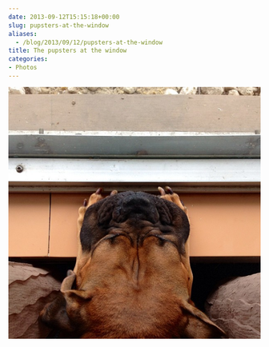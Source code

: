 ```yaml
---
date: 2013-09-12T15:15:18+00:00
slug: pupsters-at-the-window
aliases:
  - /blog/2013/09/12/pupsters-at-the-window
title: The pupsters at the window
categories:
- Photos
---
```


![The pupsters at the window.](July_04__2013_at_1134AM_-_The_pupsters_at_the_window__nofilter.jpg)

